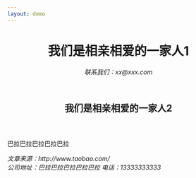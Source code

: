```yaml
---
layout: demo
---
```

<html lang="cmn-Hans">
<head>
    <title>address 的内容不只是地址</title>
</head>
<body>
    <div>
        <header>
            <h1>我们是相亲相爱的一家人1</h1>
            <address>
                联系我们：xx@xxx.com
            </address>
        </header>
        <main>
            <article>
                <header>
                    <h2>我们是相亲相爱的一家人2</h2>
                </header>
                <p>巴拉巴拉巴拉巴拉巴拉</p>
                <address>
                    文章来源：http://www.taobao.com/
                </address>
            </article>
        </main>
        <footer>
            <address>
                <span>公司地址：巴拉巴拉巴拉巴拉巴拉</span>
                <span>电话：13333333333</span>
            </address>
        </footer>
    </div>
</body>
</html>